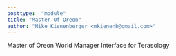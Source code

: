 ```yaml
---
posttype:  "module"  
title: "Master Of Oreon"
author: "Mike Kienenberger <mkienenb@gmail.com>"
---
```

Master of Oreon World Manager Interface for Terasology
